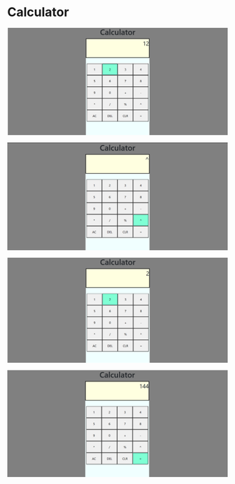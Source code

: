 # Calculator

![IMAGE ERROR!!](./static/1.png "DEMO-1")

![IMAGE ERROR!!](./static/2.png "DEMO-2")

![IMAGE ERROR!!](./static/3.png "DEMO-3")

![IMAGE ERROR!!](./static/4.png "DEMO-4")
